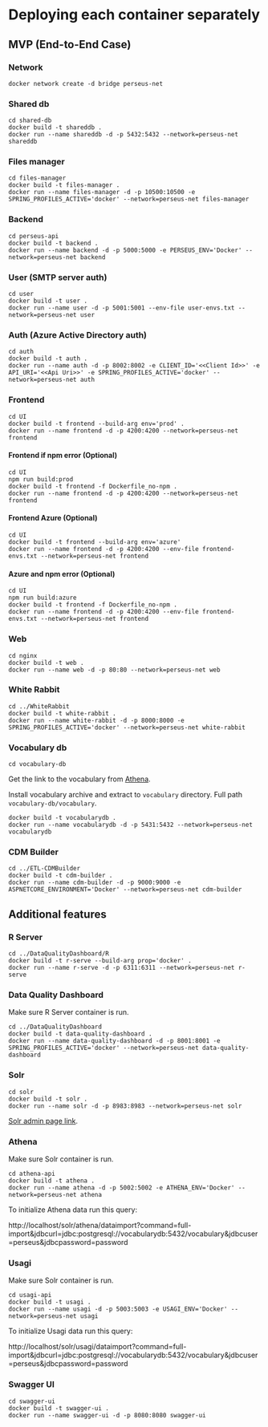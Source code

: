 # Deploying each container separately

## MVP (End-to-End Case)

### Network

    docker network create -d bridge perseus-net

### Shared db

    cd shared-db
    docker build -t shareddb .
    docker run --name shareddb -d -p 5432:5432 --network=perseus-net shareddb

### Files manager

    cd files-manager
    docker build -t files-manager .
    docker run --name files-manager -d -p 10500:10500 -e SPRING_PROFILES_ACTIVE='docker' --network=perseus-net files-manager

### Backend

    cd perseus-api
    docker build -t backend .
    docker run --name backend -d -p 5000:5000 -e PERSEUS_ENV='Docker' --network=perseus-net backend

### User (SMTP server auth)

    cd user
    docker build -t user .
    docker run --name user -d -p 5001:5001 --env-file user-envs.txt --network=perseus-net user

### Auth (Azure Active Directory auth)
    
    cd auth
    docker build -t auth .
    docker run --name auth -d -p 8002:8002 -e CLIENT_ID='<<Client Id>>' -e API_URI='<<Api Uri>>' -e SPRING_PROFILES_ACTIVE='docker' --network=perseus-net auth


### Frontend
    
    cd UI
    docker build -t frontend --build-arg env='prod' .
    docker run --name frontend -d -p 4200:4200 --network=perseus-net frontend

#### Frontend if npm error (Optional)

    cd UI
    npm run build:prod
    docker build -t frontend -f Dockerfile_no-npm .
    docker run --name frontend -d -p 4200:4200 --network=perseus-net frontend

#### Frontend Azure (Optional)
    
    cd UI
    docker build -t frontend --build-arg env='azure' 
    docker run --name frontend -d -p 4200:4200 --env-file frontend-envs.txt --network=perseus-net frontend

#### Azure and npm error (Optional)
    
    cd UI
    npm run build:azure
    docker build -t frontend -f Dockerfile_no-npm .
    docker run --name frontend -d -p 4200:4200 --env-file frontend-envs.txt --network=perseus-net frontend

### Web
    
    cd nginx
    docker build -t web .
    docker run --name web -d -p 80:80 --network=perseus-net web

### White Rabbit

    cd ../WhiteRabbit
    docker build -t white-rabbit .
    docker run --name white-rabbit -d -p 8000:8000 -e SPRING_PROFILES_ACTIVE='docker' --network=perseus-net white-rabbit

### Vocabulary db

    cd vocabulary-db

Get the link to the vocabulary from [Athena](http://athena.ohdsi.org).

Install vocabulary archive and extract to `vocabulary` directory. Full path `vocabulary-db/vocabulary`.

    docker build -t vocabularydb .
    docker run --name vocabularydb -d -p 5431:5432 --network=perseus-net vocabularydb

### CDM Builder
    
    cd ../ETL-CDMBuilder
    docker build -t cdm-builder .
    docker run --name cdm-builder -d -p 9000:9000 -e ASPNETCORE_ENVIRONMENT='Docker' --network=perseus-net cdm-builder

## Additional features

### R Server

    cd ../DataQualityDashboard/R
    docker build -t r-serve --build-arg prop='docker' .
    docker run --name r-serve -d -p 6311:6311 --network=perseus-net r-serve

### Data Quality Dashboard

Make sure R Server container is run.
    
    cd ../DataQualityDashboard
    docker build -t data-quality-dashboard .
    docker run --name data-quality-dashboard -d -p 8001:8001 -e SPRING_PROFILES_ACTIVE='docker' --network=perseus-net data-quality-dashboard

### Solr

    cd solr
    docker build -t solr .
    docker run --name solr -d -p 8983:8983 --network=perseus-net solr

[Solr admin page link](http://localhost/solr).

### Athena

Make sure Solr container is run.

    cd athena-api
    docker build -t athena .
    docker run --name athena -d -p 5002:5002 -e ATHENA_ENV='Docker' --network=perseus-net athena

To initialize Athena data run this query:

http://localhost/solr/athena/dataimport?command=full-import&jdbcurl=jdbc:postgresql://vocabularydb:5432/vocabulary&jdbcuser=perseus&jdbcpassword=password

### Usagi

Make sure Solr container is run.

    cd usagi-api
    docker build -t usagi .
    docker run --name usagi -d -p 5003:5003 -e USAGI_ENV='Docker' --network=perseus-net usagi

To initialize Usagi data run this query:

http://localhost/solr/usagi/dataimport?command=full-import&jdbcurl=jdbc:postgresql://vocabularydb:5432/vocabulary&jdbcuser=perseus&jdbcpassword=password

### Swagger UI

    cd swagger-ui
    docker build -t swagger-ui .
    docker run --name swagger-ui -d -p 8080:8080 swagger-ui